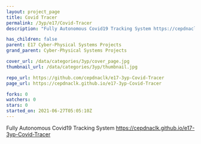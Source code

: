 ```yaml
---
layout: project_page
title: Covid Tracer
permalink: /3yp/e17/Covid-Tracer
description: "Fully Autonomous Covid19 Tracking System https://cepdnaclk.github.io/e17-3yp-Covid-Tracer"

has_children: false
parent: E17 Cyber-Physical Systems Projects
grand_parent: Cyber-Physical Systems Projects

cover_url: /data/categories/3yp/cover_page.jpg
thumbnail_url: /data/categories/3yp/thumbnail.jpg

repo_url: https://github.com/cepdnaclk/e17-3yp-Covid-Tracer
page_url: https://cepdnaclk.github.io/e17-3yp-Covid-Tracer

forks: 0
watchers: 0
stars: 0
started_on: 2021-06-27T05:05:10Z
---
```

Fully Autonomous Covid19 Tracking System https://cepdnaclk.github.io/e17-3yp-Covid-Tracer

